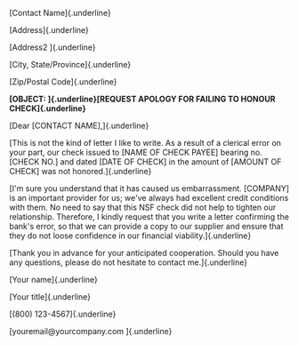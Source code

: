 [Contact Name]{.underline}

[Address]{.underline}

[Address2 ]{.underline}

[City, State/Province]{.underline}

[Zip/Postal Code]{.underline}

**[OBJECT: ]{.underline}[REQUEST APOLOGY FOR FAILING TO HONOUR
CHECK]{.underline}**

[Dear \[CONTACT NAME\],]{.underline}

[This is not the kind of letter I like to write. As a result of a
clerical error on your part, our check issued to \[NAME OF CHECK PAYEE\]
bearing no. \[CHECK NO.\] and dated \[DATE OF CHECK\] in the amount of
\[AMOUNT OF CHECK\] was not honored.]{.underline}

[I'm sure you understand that it has caused us embarrassment.
\[COMPANY\] is an important provider for us; we've always had excellent
credit conditions with them. No need to say that this NSF check did not
help to tighten our relationship. Therefore, I kindly request that you
write a letter confirming the bank\'s error, so that we can provide a
copy to our supplier and ensure that they do not loose confidence in our
financial viability.]{.underline}

[Thank you in advance for your anticipated cooperation. Should you have
any questions, please do not hesitate to contact me.]{.underline}

[Your name]{.underline}

[Your title]{.underline}

[(800) 123-4567]{.underline}

[youremail\@yourcompany.com ]{.underline}
